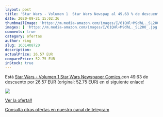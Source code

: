 ```yaml
---
layout: post
title: 'Star Wars - Volumen 1  Star Wars Newspap al 49.63 % de descuento'
date: 2020-09-21 15:02:36
thumbnailImage: 'https://m.media-amazon.com/images/I/61QHl+M9dhL._SL200_.jpg'
images: [ 'https://m.media-amazon.com/images/I/61QHl+M9dhL._SL200_.jpg' ]
comments: true
category: ofertas
author: ring
slug: 1631408720
description:
actualPrice: 26.57 EUR
comparePrice: 52.75 EUR
inStock: true
---
```


Está [Star Wars - Volumen 1  Star Wars Newspaper Comics ](https://www.amazon.com/dp/1631408720/?tag=redken08-20) con 49.63 de descuento por 26.57 EUR (original: 52.75 EUR) en el siguiente enlace!

[![](https://m.media-amazon.com/images/I/61QHl+M9dhL._SL200_.jpg)](https://www.amazon.com/dp/1631408720/?tag=redken08-20)

[Ver la oferta!!](https://www.amazon.com/dp/1631408720/?tag=redken08-20)

[Consulta otras ofertas en nuestro canal de telegram](https://t.me/s/ofertas25)
